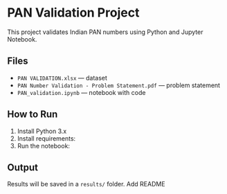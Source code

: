 # PAN Validation Project

This project validates Indian PAN numbers using Python and Jupyter Notebook.

## Files
- `PAN VALIDATION.xlsx` — dataset
- `PAN Number Validation - Problem Statement.pdf` — problem statement
- `PAN_validation.ipynb` — notebook with code

## How to Run
1. Install Python 3.x  
2. Install requirements:  
3. Run the notebook:  

## Output
Results will be saved in a `results/` folder.
Add README
